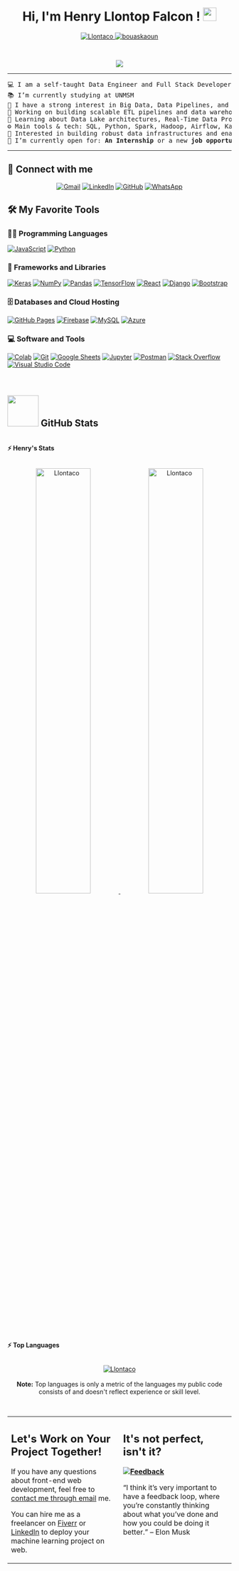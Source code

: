 <h1 align="center">
Hi, I'm Henry Llontop Falcon !
	<a href="https://github.com/Llontaco" target="_self">
		<img src="https://media.giphy.com/media/hvRJCLFzcasrR4ia7z/giphy.gif" width="30">
	</a>
</h1>
<p align="center">
	<a href="https://github.com/Llontaco">
		<img src="https://komarev.com/ghpvc/?username=Llontaco&label=Profile%20views&color=0e75b6&style=flat" alt="Llontaco" />
	</a>
	<a href="https://github.com/Llontaco">
		<img src="https://img.shields.io/github/followers/Llontaco?label=Followers" alt="bouaskaoun" />
	</a>
</p>
<br/>
<p align="center">
	<a href="https://github.com/Llontaco">
		<img src="https://readme-typing-svg.herokuapp.com?lines=Computer+Science+Student;Full+Stack+Web+Developer;Freelancer;DS%20|%20AI%20|%20ML%20Enthusiastic;Always%20learning%20new%20things&center=true&width=380&height=45">
	</a>
</p>

<hr>

<pre>
💻 I am a self-taught Data Engineer and Full Stack Developer  
📚 I’m currently studying at UNMSM  
📝 I have a strong interest in Big Data, Data Pipelines, and Cloud Data Architecture  
🔭 Working on building scalable ETL pipelines and data warehousing solutions  
🌱 Learning about Data Lake architectures, Real-Time Data Processing, and Distributed Systems  
⚙️ Main tools & tech: SQL, Python, Spark, Hadoop, Airflow, Kafka, AWS, Azure Data Services  
🚩 Interested in building robust data infrastructures and enabling Data-Driven applications  
🤝 I’m currently open for: <b>An Internship</b> or a new <b>job opportunity</b>. This is <a href="https://drive.google.com/file/d/1OL-pYjC8jb3u3bbqLswQooZkah4ExeZf/view?usp=sharing" target="_blank">MY RESUME.</a>
</pre>

<hr>

## 🤝 Connect with me
<p align="center">
	<a href="https://mail.google.com/mail/?view=cm&fs=1&to=henry2016llontop@gmail.com&su=Contacto%20desde%20mi%20web&body=Hola%20Llontaco%2C%20quisiera%20contactarte." target="_blank"> <img src="https://img.shields.io/badge/gmail-%23EA4335.svg?style=plastic&logo=gmail&logoColor=white" alt="Gmail"/></a>
	<a href="https://www.linkedin.com/in/henry-llontop-falcon-499767263/"><img src="https://img.shields.io/badge/linkedin-%230A66C2.svg?style=plastic&logo=linkedin&logoColor=white" alt="LinkedIn"/></a>
	<a href="https://github.com/Llontaco"><img src="https://img.shields.io/badge/github-%23181717.svg?style=plastic&logo=github&logoColor=white" alt="GitHub"/></a>
	<a href="https://wa.me/51960417087?text=Hola%20Henry%2C%20estoy%20interesado%20en%20hablar%20sobre%20proyectos%20de%20data%20science%20o%20desarrollo%20web."><img src="https://img.shields.io/badge/whatsapp-25D366.svg?style=plastic&logo=whatsapp&logoColor=white" alt="WhatsApp"/></a>
</p>


## 🛠️ My Favorite Tools

### 👨‍💻 Programming Languages

<p>
    <a href="https://github.com/Bouaskaoun"><img alt="JavaScript" src="https://img.shields.io/badge/JavaScript%20-%23F7DF1E.svg?logo=javascript&logoColor=black"></a>
    <a href="https://github.com/Bouaskaoun"><img alt="Python" src="https://img.shields.io/badge/Python%20-%2314354C.svg?logo=python&logoColor=white"></a>


### 🧰 Frameworks and Libraries

<p >
    <a href="https://github.com/Llontaco"><img alt="Keras" src="https://img.shields.io/badge/Keras-%23D00000.svg?style=plastic&logo=Keras&logoColor=white"></a>
    <a href="https://github.com/Llontaco"><img alt="NumPy" src="https://img.shields.io/badge/NumPy-%23013243.svg?style=plastic&logo=numpy&logoColor=white"></a>
    <a href="https://github.com/Llontaco"><img alt="Pandas" src="https://img.shields.io/badge/Pandas-%23150458.svg?style=plastic&logo=pandas&logoColor=white"></a>
    <a href="https://github.com/Llontaco"><img alt="TensorFlow" src="https://img.shields.io/badge/TensorFlow-%23FF6F00.svg?style=plastic&logo=TensorFlow&logoColor=white"></a>
    <a href="https://github.com/Llontaco"><img alt="React" src="https://img.shields.io/badge/React-20232A.svg?style=plastic&logo=react&logoColor=61DAFB"></a>
    <a href="https://github.com/Llontaco"><img alt="Django" src="https://img.shields.io/badge/Django-092E20.svg?style=plastic&logo=django&logoColor=white"></a>
    <a href="https://github.com/Llontaco"><img alt="Bootstrap" src="https://img.shields.io/badge/Bootstrap-%238511FA.svg?style=plastic&logo=bootstrap&logoColor=white"></a>
</p>


### 🗄️ Databases and Cloud Hosting

<p>
    <a href="https://github.com/Llontaco"><img alt="GitHub Pages" src="https://img.shields.io/badge/GitHub%20Pages-%23327FC7.svg?style=plastic&logo=github&logoColor=white"></a>
    <a href="https://github.com/Llontaco"><img alt="Firebase" src="https://img.shields.io/badge/Firebase-%23FF6F00.svg?style=plastic&logo=firebase&logoColor=white"></a>
    <a href="https://github.com/Llontaco"><img alt="MySQL" src="https://img.shields.io/badge/MySQL-005C84.svg?style=plastic&logo=mysql&logoColor=white"></a>
    <a href="https://github.com/Llontaco"><img alt="Azure" src="https://img.shields.io/badge/Microsoft_Azure-0089D6.svg?style=plastic&logo=microsoft-azure&logoColor=white"></a>
</p>


### 💻 Software and Tools

<p>
    <a href="https://github.com/Llontaco"><img alt="Colab" src="https://img.shields.io/badge/Colab-00b56a.svg?logo=google-colab&logoColor=white"></a>
    <a href="https://github.com/Llontaco"><img alt="Git" src="https://img.shields.io/badge/Git%20-%23F05033.svg?logo=git&logoColor=white"></a>
    <a href="https://github.com/Llontaco"><img alt="Google Sheets" src="https://img.shields.io/badge/Google%20Sheets%20-%2334A853.svg?logo=google%20sheets&logoColor=white"></a>
    <a href="https://github.com/Llontaco"><img alt="Jupyter" src="https://img.shields.io/badge/Jupyter%20-%23F37626.svg?logo=Jupyter&logoColor=white"></a>
    <a href="https://github.com/Llontaco"><img alt="Postman" src="https://img.shields.io/badge/Postman-FF6C37?logo=postman&logoColor=white"></a>
    <a href="https://github.com/Llontaco"><img alt="Stack Overflow" src="https://img.shields.io/badge/-Stack%20Overflow-FE7A16?logo=stack-overflow&logoColor=white"></a>
    <a href="https://github.com/Llontaco"><img alt="Visual Studio Code" src="https://img.shields.io/badge/Visual%20Studio%20Code-0078d7.svg?logo=visual-studio-code&logoColor=white"></a>
</p>
</br>

<!--
### 👨🏽‍💻 Workspace
<p>
    <a href="https://github.com/Llontaco"><img alt="Macbook Air M1" src="https://img.shields.io/badge/Apple-MacBook_Air_2020-999999?style=for-the-badge&logo=apple&logoColor=white"></a>
    <a href="https://github.com/Llontaco"><img alt="Spotify" src="https://img.shields.io/badge/Spotify-1ED760?&style=for-the-badge&logo=spotify&logoColor=white"></a>
</p>
-->


## <a href="https://github.com/Llontaco"><img src="https://img.shields.io/badge/GitHub-100000?style=for-the-badge&logo=github&logoColor=white" width="70"></a> GitHub Stats

<br/>
<summary><b>⚡ Henry's Stats</b></summary>
<br/>
<p align="center">
	<a href="https://github.com/Llontaco">
		<img width="49.5%" src="https://github-readme-stats.vercel.app/api?username=Llontaco&show_icons=true" alt="Llontaco">
		<img width="49.5%" src="https://github-readme-streak-stats.herokuapp.com/?user=Llontaco" alt="Llontaco">
	</a>
	<br/>
</p> 

<br/>
<!--
<summary><b>⚡ Activity graph</b></summary>
<br/>
<p align="center">
	<a href="https://github.com/Llontaco">
		<img src="https://activity-graph.herokuapp.com/graph?username=Llontaco&bg_color=ffffff&color=000000&line=000000&point=000000&area=true&hide_border=true" alt="Llontaco">
	</a>
</p>
<br/>
-->
<summary><b>⚡ Top Languages</b></summary>
<br/>

<p align="center">
	<a href="https://github.com/Llontaco">
	<img src="https://github-readme-stats.vercel.app/api/top-langs/?username=Llontaco&langs_count=8&layout=compact" alt="Llontaco">
	</a>
	<br/>
<br/>
<b>Note:</b> Top languages is only a metric of the languages my public code consists of and doesn't reflect experience or skill level.
</p>
<br/>

<table style="border: none">
  <tr>
  <td width="50%" valign="top">

## Let's Work on Your Project Together!

If you have any questions about front-end web development, feel free to <a href="mailto:henry2016llontop@gmail.com">contact me through email</a> me.

You can hire me as a freelancer on <a href="https://www.fiverr.com">Fiverr</a> or <a href="https://www.linkedin.com/in/henry-llontop-falcon-499767263/">LinkedIn</a> to deploy your machine learning project on web.

  </td>
  <td width="50%" valign="top">

## It's not perfect, isn't it?

**<a href="https://github.com/Llontaco"><img alt="Feedback" src="https://img.shields.io/badge/Ask%20me-anything-1abc9c.svg"></a>**

“I think it’s very important to have a feedback loop, where you’re constantly thinking about what you’ve done and how you could be doing it better.”
– Elon Musk

  </td>
  </tr>
